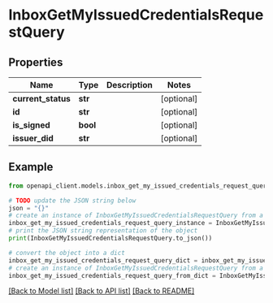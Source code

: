 # InboxGetMyIssuedCredentialsRequestQuery


## Properties

Name | Type | Description | Notes
------------ | ------------- | ------------- | -------------
**current_status** | **str** |  | [optional] 
**id** | **str** |  | [optional] 
**is_signed** | **bool** |  | [optional] 
**issuer_did** | **str** |  | [optional] 

## Example

```python
from openapi_client.models.inbox_get_my_issued_credentials_request_query import InboxGetMyIssuedCredentialsRequestQuery

# TODO update the JSON string below
json = "{}"
# create an instance of InboxGetMyIssuedCredentialsRequestQuery from a JSON string
inbox_get_my_issued_credentials_request_query_instance = InboxGetMyIssuedCredentialsRequestQuery.from_json(json)
# print the JSON string representation of the object
print(InboxGetMyIssuedCredentialsRequestQuery.to_json())

# convert the object into a dict
inbox_get_my_issued_credentials_request_query_dict = inbox_get_my_issued_credentials_request_query_instance.to_dict()
# create an instance of InboxGetMyIssuedCredentialsRequestQuery from a dict
inbox_get_my_issued_credentials_request_query_from_dict = InboxGetMyIssuedCredentialsRequestQuery.from_dict(inbox_get_my_issued_credentials_request_query_dict)
```
[[Back to Model list]](../README.md#documentation-for-models) [[Back to API list]](../README.md#documentation-for-api-endpoints) [[Back to README]](../README.md)


